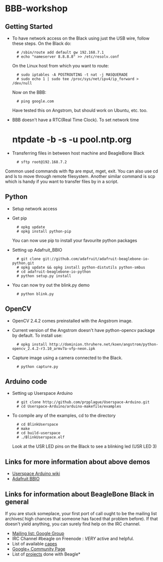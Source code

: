 BBB-workshop
============

Getting Started
-------------------------------------------------------------------------------

* To have network access on the Black using just the USB wire, follow these steps.
  On the Black do:

        # /sbin/route add default gw 192.168.7.1
		# echo "nameserver 8.8.8.8" >> /etc/resolv.conf

  On the Linux host from which you want to route:

        # sudo iptables -A POSTROUTING -t nat -j MASQUERADE
        # sudo echo 1 | sudo tee /proc/sys/net/ipv4/ip_forward > /dev/null

  Now on the BBB:
  
        # ping google.com
  Have tested this on Angstrom, but should work on Ubuntu, etc. too.
* BBB doesn't have a RTC(Real Time Clock). To set network time	

	# ntpdate -b -s -u pool.ntp.org
  

* Transferring files in between host machine and BeagleBone Black

		# sftp root@192.168.7.2
Common used commands with ftp are mput, mget, exit. You can also use cd and ls to move through remote filesystem.
Another similar command is scp which is handy if you want to transfer files by in a script.

Python 
-------------------------------------------------------------------------------
* Setup network access
* Get pip
  
		# opkg update
		# opkg install python-pip
  You can now use pip to install your favourite python packages

* Setting up Adafruit_BBIO

		# git clone git://github.com/adafruit/adafruit-beaglebone-io-python.git
		# opkg update && opkg install python-distutils python-smbus
		# cd adafruit-beaglebone-io-python
		# python setup.py install
* You can now try out the blink.py demo

		# python blink.py

OpenCV
-------------------------------------------------------------------------------

* OpenCV 2.4.2 comes preinstalled with the Angstrom image.

* Current version of the Angstrom doesn't have python-opencv package by default. To install use:

		# opkg install http://dominion.thruhere.net/koen/angstrom/python-opencv_2.4.2-r3.10_armv7a-vfp-neon.ipk

* Capture image using a camera connected to the Black.

        # python capture.py
		
Arduino code 
-------------------------------------------------------------------------------

* Setting up Userspace Arduino

		# git clone http://github.com/prpplague/Userspace-Arduino.git
		# cd Userspace-Arduino/arduino-makefile/examples
* To compile any of the examples, cd to the directory

        # cd BlinkUserspace
		# make
		# cd build-userspace
		# ./BlinkUserspace.elf
  Look at the USR LED pins on the Black to see a blinking led (USR LED 3)
  
  


Links for more information about above demos
-------------------------------------------------------------------------------

* [Userspace Arduino wiki](http://elinux.org/Userspace_Arduino)
* [Adafruit BBIO](http://learn.adafruit.com/setting-up-io-python-library-on-beaglebone-black/using-the-bbio-library)


Links for information about BeagleBone Black in general
-------------------------------------------------------------------------------
If you are stuck someplace, your first port of call ought to be the mailing list archives( high chances that someone has faced that problem before).
If that doesn't yield anything, you can surely find help on the IRC channel.

* [Mailing list: Google Group](https://groups.google.com/forum/?fromgroups#!forum/beagleboard)
* IRC Channel #beagle on Freenode : *VERY* active and helpful.
* List of available [capes](http://circuitco.com/support/index.php?title=BeagleBone_Capes)
* [Google+ Community Page](https://plus.google.com/communities/104960311812236799231)
* List of [projects](http://beagleboard.org/project) done with Beagle*
